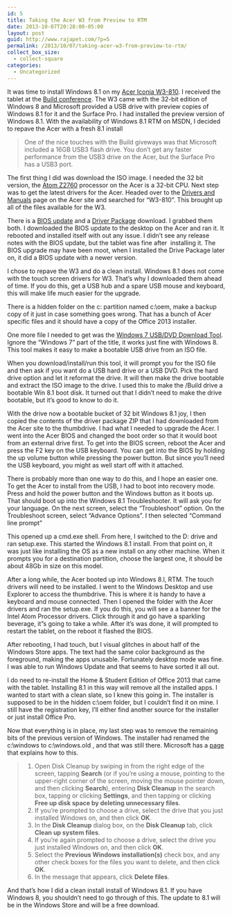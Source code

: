 ```yaml
---
id: 5
title: Taking the Acer W3 from Preview to RTM
date: 2013-10-07T20:28:00-05:00
layout: post
guid: http://www.rajapet.com/?p=5
permalink: /2013/10/07/taking-acer-w3-from-preview-to-rtm/
collect_box_size:
  - collect-square
categories:
  - Uncategorized
---
```

It was time to install Windows 8.1 on my [Acer Iconia W3-810](http://www.microsoftstore.com/store/msusa/en_US/pdp/Acer-Iconia-W3-810-1416-Tablet-64-GB/productID.282303500). I received the tablet at the [Build conference](http://www.buildwindows.com/). The W3 came with the 32-bit edition of Windows 8 and Microsoft provided a USB drive with preview copies of Windows 8.1 for it and the Surface Pro. I had installed the preview version of Windows 8.1. With the availability of Windows 8.1 RTM on MSDN, I decided to repave the Acer with a fresh 8.1 install

> One of the nice touches with the Build giveways was that Microsoft included a 16GB USB3 flash drive. You don&#8217;t get any faster performance from the USB3 drive on the Acer, but the Surface Pro has a USB3 port.

The first thing I did was download the ISO image. I needed the 32 bit version, the [Atom Z2760](http://ark.intel.com/products/70105/Intel-Atom-Processor-Z2760-1MB-Cache-1_80-GHz) processor on the Acer is a 32-bit CPU. Next step was to get the latest drivers for the Acer. Headed over to the [Drivers and Manuals](http://us.acer.com/ac/en/US/content/drivers) page on the Acer site and searched for &#8220;W3-810&#8221;. This brought up all of the files available for the W3.

There is a [BIOS update](http://global-download.acer.com/GDFiles/BIOS/BIOS/BIOS_Acer_1.02_A_A.zip?acerid=635102613815891211&Step1=TABLET&Step2=ICONIA%20W&Step3=W3-810&OS=ALL&LC=en&BC=ACER&SC=PA_6) and a [Driver Package](http://us.acer.com/ac/en/US/content/drivers) download. I grabbed them both. I downloaded the BIOS update to the desktop on the Acer and ran it. It rebooted and installed itself with out any issue. I didn&#8217;t see any release notes with the BIOS update, but the tablet was fine after  installing it. The BIOS upgrade may have been moot, when I installed the Drive Package later on, it did a BIOS update with a newer version.

I chose to repave the W3 and do a clean install. Windows 8.1 does not come with the touch screen drivers for W3. That&#8217;s why I downloaded them ahead of time. If you do this, get a USB hub and a spare USB mouse and keyboard, this will make life much easier for the upgrade.

There is a hidden folder on the c: partition named c:\oem, make a backup copy of it just in case something goes wrong. That has a bunch of Acer specific files and it should have a copy of the Office 2013 installer.

One more file I needed to get was the [Windows 7 USB/DVD Download Tool](http://wudt.codeplex.com/). Ignore the &#8220;Windows 7&#8221; part of the title, it works just fine with Windows 8. This tool makes it easy to make a bootable USB drive from an ISO file.

When you download/install/run this tool, it will prompt you for the ISO file and then ask if you want do a USB hard drive or a USB DVD. Pick the hard drive option and let it reformat the drive. It will then make the drive bootable and extract the ISO image to the drive. I used this to make the /Build drive a bootable Win 8.1 boot disk. It turned out that I didn&#8217;t need to make the drive bootable, but it&#8217;s good to know to do it.

With the drive now a bootable bucket of 32 bit Windows 8.1 joy, I then copied the contents of the driver package ZIP that I had downloaded from the Acer site to the thumbdrive. I had what I needed to upgrade the Acer. I went into the Acer BIOS and changed the boot order so that it would boot from an external drive first. To get into the BIOS screen, reboot the Acer and press the F2 key on the USB keyboard. You can get into the BIOS by holding the up volume button while pressing the power button. But since you&#8217;ll need the USB keyboard, you might as well start off with it attached.

There is probably more than one way to do this, and I hope an easier one. To get the Acer to install from the USB, I had to boot into recovery mode. Press and hold the power button and the Windows button as it boots up. That should boot up into the Windows 8.1 Troubleshooter. It will ask you for your language. On the next screen, select the &#8220;Troubleshoot&#8221; option. On the Troubleshoot screen, select &#8220;Advance Options&#8221;. I then selected &#8220;Command line prompt&#8221;

This opened up a cmd.exe shell. From here, I switched to the D: drive and ran setup.exe. This started the Windows 8.1 install. From that point on, it was just like installing the OS as a new install on any other machine. When it prompts you for a destination partition, choose the largest one, it should be about 48Gb in size on this model. 

After a long while, the Acer booted up into Windows 8.l, RTM. The touch drivers will need to be installed. I went to the Windows Desktop and use Explorer to access the thumbdrive. This is where it is handy to have a keyboard and mouse connected. Then I opened the folder with the Acer drivers and ran the setup.exe. If you do this, you will see a a banner for the Intel Atom Processor drivers. Click through it and go have a sparkling beverage, it&#8221;s going to take a while. After it&#8217;s was done, it will prompted to restart the tablet, on the reboot it flashed the BIOS.

After rebooting, I had touch, but I visual glitches in about half of the Windows Store apps. The text had the same color background as the foreground, making the apps unusable. Fortunately desktop mode was fine. I was able to run Windows Update and that seems to have sorted it all out.

I do need to re-install the Home & Student Edition of Office 2013 that came with the tablet. Installing 8.1 in this way will remove all the installed apps. I wanted to start with a clean slate, so I knew this going in. The installer is supposed to be in the hidden c:\oem folder, but I couldn&#8217;t find it on mine. I still have the registration key, I&#8217;ll either find another source for the installer or just install Office Pro.

Now that everything is in place, my last step was to remove the remaining bits of the previous version of Windows. The installer had renamed the c:\windows to c:\windows.old , and that was still there. Microsoft has a [page](http://windows.microsoft.com/en-us/windows-8/how-remove-windows-old-folder) that explains how to this.

>   1. Open Disk Cleanup by swiping in from the right edge of the screen, tapping **Search** (or if you&#8217;re using a mouse, pointing to the upper-right corner of the screen, moving the mouse pointer down, and then clicking **Search**), entering **Disk Cleanup** in the search box, tapping or clicking **Settings**, and then tapping or clicking **Free up disk space by deleting unnecessary files**.
>   2. If you&#8217;re prompted to choose a drive, select the drive that you just installed Windows on, and then click **OK**.
>   3. In the **Disk Cleanup** dialog box, on the **Disk Cleanup** tab, click **Clean up system files**.
>   4. If you&#8217;re again prompted to choose a drive, select the drive you just installed Windows on, and then click **OK**.
>   5. Select the **Previous Windows installation(s)** check box, and any other check boxes for the files you want to delete, and then click **OK**.
>   6. In the message that appears, click **Delete files**.

And that&#8217;s how I did a clean install install of Windows 8.1. If you have Windows 8, you shouldn&#8217;t need to go through of this. The update to 8.1 will be in the Windows Store and will be a free download.